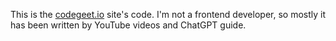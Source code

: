 This is the [codegeet.io](https://codegeet.io/) site's code. I'm not a frontend developer, so mostly it has been written by YouTube videos and ChatGPT guide.
